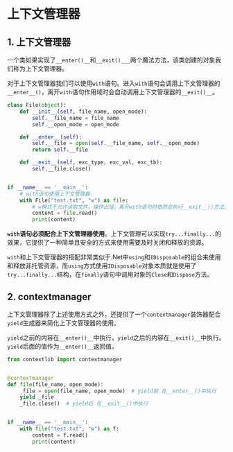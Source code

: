 # 上下文管理器

## 1. 上下文管理器
一个类如果实现了`__enter()__`和`__exit()___`两个魔法方法，该类创建的对象我们称为上下文管理器。

对于上下文管理器我们可以使用`with`语句。进入`with`语句会调用上下文管理器的`__enter__()`，离开`with`语句作用域时会自动调用上下文管理器的`__exit()__`。

```py {6,10,16}
class File(object):
    def __init__(self, file_name, open_mode):
        self.__file_name = file_name
        self.__open_mode = open_mode

    def __enter__(self):
        self.__file = open(self.__file_name, self.__open_mode)
        return self.__file

    def __exit__(self, exc_type, exc_val, exc_tb):
        self.__file.close()


if __name__ == '__main__':
    # with语句使用上下文管理器
    with File("test.txt", "w") as file:
        # w模式不允许读取文件。操作出错，离开with语句时依然会执行__exit__()方法关闭文件
        content = file.read()  
        print(content)

```

**`with`语句必须配合上下文管理器使用**。上下文管理可以实现`try...finally...`的效果，它提供了一种简单且安全的方式来使用需要及时关闭和释放的资源。

`with`和上下文管理器的搭配非常类似于.Net中`using`和`IDisposable`的组合来使用和释放非托管资源，而`using`方式使用`IDisposable`对象本质就是使用了`try...finally...`结构，在`finally`语句中调用对象的`Close`和`Dispose`方法。

## 2. contextmanager
上下文管理器除了上述使用方式之外，还提供了一个`contextmanager`装饰器配合`yield`生成器来简化上下文管理器的使用。

`yield`之前的内容在`__enter()__`中执行，`yield`之后的内容在`__exit()__`中执行。`yield`后面的值作为`__enter()__`返回值。

```py {1,4,7}
from contextlib import contextmanager


@contextmanager
def file(file_name, open_mode):
    _file = open(file_name, open_mode)  # yield前 在__enter__()中执行
    yield _file
    _file.close()  # yield后 在__exit__()中执行


if __name__ == '__main__':
    with file("test.txt", "w") as f:
        content = f.read()
        print(content)
```